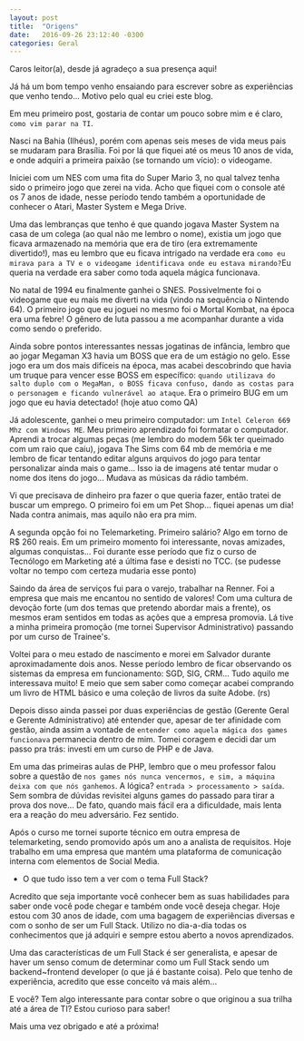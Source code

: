```yaml
---
layout: post
title:  "Origens"
date:   2016-09-26 23:12:40 -0300
categories: Geral
---
```

Caros leitor(a), desde já agradeço a sua presença aqui!

Já há um bom tempo venho ensaiando para escrever sobre as experiências que venho tendo... Motivo pelo qual eu criei este blog.


Em meu primeiro post, gostaria de contar um pouco sobre mim e é claro, `como vim parar na TI`.

Nasci na Bahia (Ilhéus), porém com apenas seis meses de vida meus pais se mudaram para Brasília. Foi por lá que fiquei até os meus 10 anos de vida, e onde adquiri a primeira paixão (se tornando um vício): o videogame.

Iniciei com um NES com uma fita do Super Mario 3, no qual talvez tenha sido o primeiro jogo que zerei na vida. Acho que fiquei com o console até os 7 anos de idade, nesse período tendo também a oportunidade de conhecer o Atari, Master System e Mega Drive.

Uma das lembranças que tenho é que quando jogava Master System na casa de um colega (ao qual não me lembro o nome), existia um jogo que ficava armazenado na memória que era de tiro (era extremamente divertido!), mas eu lembro que eu ficava intrigado na verdade era `como eu mirava para a TV e o videogame identificava onde eu estava mirando?`Eu queria na verdade era saber como toda aquela mágica funcionava.

No natal de 1994 eu finalmente ganhei o SNES. Possivelmente foi o videogame que eu mais me diverti na vida (vindo na sequência o Nintendo 64). O primeiro jogo que eu joguei no mesmo foi o Mortal Kombat, na época era uma febre! O gênero de luta passou a me acompanhar durante a vida como sendo o preferido.

Ainda sobre pontos interessantes nessas jogatinas de infância, lembro que ao jogar Megaman X3 havia um BOSS que era de um estágio no gelo. Esse jogo era um dos mais difíceis na época, mas acabei descobrindo que havia um truque para vencer esse BOSS em específico: `quando utilizava do salto duplo com o MegaMan, o BOSS ficava confuso, dando as costas para o personagem e ficando vulnerável ao ataque`. Era o primeiro BUG em um jogo que eu havia detectado! (hoje atuo como QA)

Já adolescente, ganhei o meu primeiro computador: um `Intel Celeron 669 Mhz com Windows ME`. Meu primeiro aprendizado foi formatar o computador. Aprendi a trocar algumas peças (me lembro do modem 56k ter queimado com um raio que caiu), jogava The Sims com 64 mb de memória e me lembro de ficar tentando editar alguns arquivos do jogo para tentar personalizar ainda mais o game... Isso ia de imagens até tentar mudar o nome dos itens do jogo... Mudava as músicas da rádio também.

Vi que precisava de dinheiro pra fazer o que queria fazer, então tratei de buscar um emprego. O primeiro foi em um Pet Shop... fiquei apenas um dia! Nada contra animais, mas aquilo não era pra mim.

A segunda opção foi no Telemarketing. Primeiro salário? Algo em torno de R$ 260 reais. Em um primeiro momento foi interessante, novas amizades, algumas conquistas... Foi durante esse período que fiz o curso de Tecnólogo em Marketing até a última fase e desisti no TCC. (se pudesse voltar no tempo com certeza mudaria esse ponto)

Saindo da área de serviços fui para o varejo, trabalhar na Renner. Foi a empresa que mais me encantou no sentido de valores! Com uma cultura de devoção forte (um dos temas que pretendo abordar mais a frente), os mesmos eram sentidos em todas as ações que a empresa promovia. Lá tive a minha primeira promoção (me tornei Supervisor Administrativo) passando por um curso de Trainee's.

Voltei para o meu estado de nascimento e morei em Salvador durante aproximadamente dois anos. Nesse período lembro de ficar observando os sistemas da empresa em funcionamento: SGD, SIG, CRM... Tudo aquilo me interessava muito! E meio que sem saber como começar acabei comprando um livro de HTML básico e uma coleção de livros da suíte Adobe. (rs)

Depois disso ainda passei por duas experiências de gestão (Gerente Geral e Gerente Administrativo) até entender que, apesar de ter afinidade com gestão, ainda assim a vontade de `entender como aquela mágica dos games funcionava` permanecia dentro de mim. Tomei coragem e decidi dar um passo pra trás: investi em um curso de PHP e de Java.

Em uma das primeiras aulas de PHP, lembro que o meu professor falou sobre a questão de `nos games nós nunca vencermos, e sim, a máquina deixa com que nós ganhemos`. A lógica? `entrada > processamento > saída`. Sem sombra de dúvidas revisitei alguns games do passado para tirar a prova dos nove... De fato, quando mais fácil era a dificuldade, mais lenta era a reação do meu adversário. Fez sentido.

Após o curso me tornei suporte técnico em outra empresa de telemarketing, sendo promovido após um ano a analista de requisitos. Hoje trabalho em uma empresa que mantém uma plataforma de comunicação interna com elementos de Social Media.

- O que tudo isso tem a ver com o tema Full Stack?

Acredito que seja importante você conhecer bem as suas habilidades para saber onde você pode chegar e também onde você deseja chegar. Hoje estou com 30 anos de idade, com uma bagagem de experiências diversas e com o sonho de ser um Full Stack. Utilizo no dia-a-dia todas os conhecimentos que já adquiri e sempre estou aberto a novos aprendizados. 

Uma das características de um Full Stack é ser generalista, e apesar de haver um senso comum de determinar como um Full Stack sendo um backend~frontend developer (o que já é bastante coisa). Pelo que tenho de experiência, acredito que esse conceito vá mais além...

E você? Tem algo interessante para contar sobre o que originou a sua trilha até a área de TI? Estou curioso para saber!

Mais uma vez obrigado e até a próxima!

<script>
  window.fbAsyncInit = function() {
    FB.init({
      appId      : '599629900208460',
      xfbml      : true,
      version    : 'v2.7'
    });
  };

  (function(d, s, id){
     var js, fjs = d.getElementsByTagName(s)[0];
     if (d.getElementById(id)) {return;}
     js = d.createElement(s); js.id = id;
     js.src = "//connect.facebook.net/en_US/sdk.js";
     fjs.parentNode.insertBefore(js, fjs);
   }(document, 'script', 'facebook-jssdk'));
</script>



<div
  class="fb-like"
  data-share="true"
  data-width="450"
  data-show-faces="true">
</div>

<div id="fb-root"></div>
<script>(function(d, s, id) {
  var js, fjs = d.getElementsByTagName(s)[0];
  if (d.getElementById(id)) return;
  js = d.createElement(s); js.id = id;
  js.src = "//connect.facebook.net/pt_BR/sdk.js#xfbml=1&version=v2.7&appId=599629900208460";
  fjs.parentNode.insertBefore(js, fjs);
}(document, 'script', 'facebook-jssdk'));</script>

<div class="fb-comments" data-href="https://thefullstackroad.com" data-numposts="5"></div>

<script>
  (function(i,s,o,g,r,a,m){i['GoogleAnalyticsObject']=r;i[r]=i[r]||function(){
  (i[r].q=i[r].q||[]).push(arguments)},i[r].l=1*new Date();a=s.createElement(o),
  m=s.getElementsByTagName(o)[0];a.async=1;a.src=g;m.parentNode.insertBefore(a,m)
  })(window,document,'script','https://www.google-analytics.com/analytics.js','ga');

  ga('create', 'UA-84815514-1', 'auto');
  ga('send', 'pageview');

</script>
